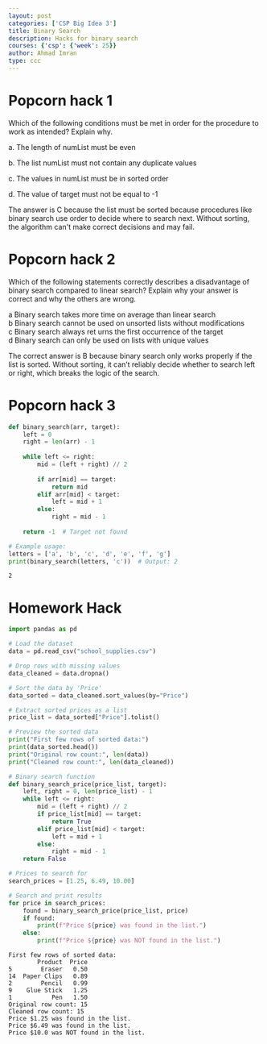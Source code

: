 ```yaml
---
layout: post
categories: ['CSP Big Idea 3']
title: Binary Search
description: Hacks for binary search
courses: {'csp': {'week': 25}}
author: Ahmad Imran
type: ccc
---
```


# Popcorn hack 1

Which of the following conditions must be met in order for the procedure to work as intended? Explain why.

a. The length of numList must be even

b. The list numList must not contain any duplicate values

c. The values in numList must be in sorted order

d. The value of target must not be equal to -1

The answer is C because the list must be sorted because procedures like binary search use order to decide where to search next. Without sorting, the algorithm can't make correct decisions and may fail.

# Popcorn hack 2

Which of the following statements correctly describes a disadvantage of binary search compared to linear search? Explain why your answer is correct and why the others are wrong.

a Binary search takes more time on average than linear search  
b Binary search cannot be used on unsorted lists without modifications  
c Binary search always ret urns the first occurrence of the target  
d Binary search can only be used on lists with unique values

The correct answer is B because binary search only works properly if the list is sorted. Without sorting, it can’t reliably decide whether to search left or right, which breaks the logic of the search.

# Popcorn hack 3



```python
def binary_search(arr, target):
    left = 0
    right = len(arr) - 1
    
    while left <= right:
        mid = (left + right) // 2
        
        if arr[mid] == target:
            return mid
        elif arr[mid] < target:
            left = mid + 1
        else:
            right = mid - 1
    
    return -1  # Target not found

# Example usage:
letters = ['a', 'b', 'c', 'd', 'e', 'f', 'g']
print(binary_search(letters, 'c'))  # Output: 2

```

    2


# Homework Hack


```python
import pandas as pd

# Load the dataset
data = pd.read_csv("school_supplies.csv")

# Drop rows with missing values
data_cleaned = data.dropna()

# Sort the data by 'Price'
data_sorted = data_cleaned.sort_values(by="Price")

# Extract sorted prices as a list
price_list = data_sorted["Price"].tolist()

# Preview the sorted data
print("First few rows of sorted data:")
print(data_sorted.head())
print("Original row count:", len(data))
print("Cleaned row count:", len(data_cleaned))

# Binary search function
def binary_search_price(price_list, target):
    left, right = 0, len(price_list) - 1
    while left <= right:
        mid = (left + right) // 2
        if price_list[mid] == target:
            return True
        elif price_list[mid] < target:
            left = mid + 1
        else:
            right = mid - 1
    return False

# Prices to search for
search_prices = [1.25, 6.49, 10.00]

# Search and print results
for price in search_prices:
    found = binary_search_price(price_list, price)
    if found:
        print(f"Price ${price} was found in the list.")
    else:
        print(f"Price ${price} was NOT found in the list.")
```

    First few rows of sorted data:
            Product  Price
    5        Eraser   0.50
    14  Paper Clips   0.89
    2        Pencil   0.99
    9    Glue Stick   1.25
    1           Pen   1.50
    Original row count: 15
    Cleaned row count: 15
    Price $1.25 was found in the list.
    Price $6.49 was found in the list.
    Price $10.0 was NOT found in the list.

